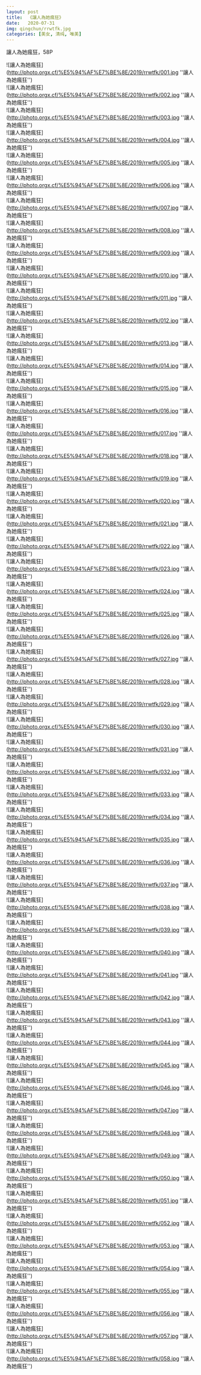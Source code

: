 ```yaml
---
layout: post
title:  《讓人為她瘋狂》
date:   2020-07-31
img: qingchun/rrwtfk.jpg
categories: [美女, 清纯, 唯美]
---
```


讓人為她瘋狂，58P

![讓人為她瘋狂](http://photo.orgx.cf/%E5%94%AF%E7%BE%8E/2019/rrwtfk/001.jpg ''讓人為她瘋狂'') <br>
![讓人為她瘋狂](http://photo.orgx.cf/%E5%94%AF%E7%BE%8E/2019/rrwtfk/002.jpg ''讓人為她瘋狂'') <br>
![讓人為她瘋狂](http://photo.orgx.cf/%E5%94%AF%E7%BE%8E/2019/rrwtfk/003.jpg ''讓人為她瘋狂'') <br>
![讓人為她瘋狂](http://photo.orgx.cf/%E5%94%AF%E7%BE%8E/2019/rrwtfk/004.jpg ''讓人為她瘋狂'') <br>
![讓人為她瘋狂](http://photo.orgx.cf/%E5%94%AF%E7%BE%8E/2019/rrwtfk/005.jpg ''讓人為她瘋狂'') <br>
![讓人為她瘋狂](http://photo.orgx.cf/%E5%94%AF%E7%BE%8E/2019/rrwtfk/006.jpg ''讓人為她瘋狂'') <br>
![讓人為她瘋狂](http://photo.orgx.cf/%E5%94%AF%E7%BE%8E/2019/rrwtfk/007.jpg ''讓人為她瘋狂'') <br>
![讓人為她瘋狂](http://photo.orgx.cf/%E5%94%AF%E7%BE%8E/2019/rrwtfk/008.jpg ''讓人為她瘋狂'') <br>
![讓人為她瘋狂](http://photo.orgx.cf/%E5%94%AF%E7%BE%8E/2019/rrwtfk/009.jpg ''讓人為她瘋狂'') <br>
![讓人為她瘋狂](http://photo.orgx.cf/%E5%94%AF%E7%BE%8E/2019/rrwtfk/010.jpg ''讓人為她瘋狂'') <br>
![讓人為她瘋狂](http://photo.orgx.cf/%E5%94%AF%E7%BE%8E/2019/rrwtfk/011.jpg ''讓人為她瘋狂'') <br>
![讓人為她瘋狂](http://photo.orgx.cf/%E5%94%AF%E7%BE%8E/2019/rrwtfk/012.jpg ''讓人為她瘋狂'') <br>
![讓人為她瘋狂](http://photo.orgx.cf/%E5%94%AF%E7%BE%8E/2019/rrwtfk/013.jpg ''讓人為她瘋狂'') <br>
![讓人為她瘋狂](http://photo.orgx.cf/%E5%94%AF%E7%BE%8E/2019/rrwtfk/014.jpg ''讓人為她瘋狂'') <br>
![讓人為她瘋狂](http://photo.orgx.cf/%E5%94%AF%E7%BE%8E/2019/rrwtfk/015.jpg ''讓人為她瘋狂'') <br>
![讓人為她瘋狂](http://photo.orgx.cf/%E5%94%AF%E7%BE%8E/2019/rrwtfk/016.jpg ''讓人為她瘋狂'') <br>
![讓人為她瘋狂](http://photo.orgx.cf/%E5%94%AF%E7%BE%8E/2019/rrwtfk/017.jpg ''讓人為她瘋狂'') <br>
![讓人為她瘋狂](http://photo.orgx.cf/%E5%94%AF%E7%BE%8E/2019/rrwtfk/018.jpg ''讓人為她瘋狂'') <br>
![讓人為她瘋狂](http://photo.orgx.cf/%E5%94%AF%E7%BE%8E/2019/rrwtfk/019.jpg ''讓人為她瘋狂'') <br>
![讓人為她瘋狂](http://photo.orgx.cf/%E5%94%AF%E7%BE%8E/2019/rrwtfk/020.jpg ''讓人為她瘋狂'') <br>
![讓人為她瘋狂](http://photo.orgx.cf/%E5%94%AF%E7%BE%8E/2019/rrwtfk/021.jpg ''讓人為她瘋狂'') <br>
![讓人為她瘋狂](http://photo.orgx.cf/%E5%94%AF%E7%BE%8E/2019/rrwtfk/022.jpg ''讓人為她瘋狂'') <br>
![讓人為她瘋狂](http://photo.orgx.cf/%E5%94%AF%E7%BE%8E/2019/rrwtfk/023.jpg ''讓人為她瘋狂'') <br>
![讓人為她瘋狂](http://photo.orgx.cf/%E5%94%AF%E7%BE%8E/2019/rrwtfk/024.jpg ''讓人為她瘋狂'') <br>
![讓人為她瘋狂](http://photo.orgx.cf/%E5%94%AF%E7%BE%8E/2019/rrwtfk/025.jpg ''讓人為她瘋狂'') <br>
![讓人為她瘋狂](http://photo.orgx.cf/%E5%94%AF%E7%BE%8E/2019/rrwtfk/026.jpg ''讓人為她瘋狂'') <br>
![讓人為她瘋狂](http://photo.orgx.cf/%E5%94%AF%E7%BE%8E/2019/rrwtfk/027.jpg ''讓人為她瘋狂'') <br>
![讓人為她瘋狂](http://photo.orgx.cf/%E5%94%AF%E7%BE%8E/2019/rrwtfk/028.jpg ''讓人為她瘋狂'') <br>
![讓人為她瘋狂](http://photo.orgx.cf/%E5%94%AF%E7%BE%8E/2019/rrwtfk/029.jpg ''讓人為她瘋狂'') <br>
![讓人為她瘋狂](http://photo.orgx.cf/%E5%94%AF%E7%BE%8E/2019/rrwtfk/030.jpg ''讓人為她瘋狂'') <br>
![讓人為她瘋狂](http://photo.orgx.cf/%E5%94%AF%E7%BE%8E/2019/rrwtfk/031.jpg ''讓人為她瘋狂'') <br>
![讓人為她瘋狂](http://photo.orgx.cf/%E5%94%AF%E7%BE%8E/2019/rrwtfk/032.jpg ''讓人為她瘋狂'') <br>
![讓人為她瘋狂](http://photo.orgx.cf/%E5%94%AF%E7%BE%8E/2019/rrwtfk/033.jpg ''讓人為她瘋狂'') <br>
![讓人為她瘋狂](http://photo.orgx.cf/%E5%94%AF%E7%BE%8E/2019/rrwtfk/034.jpg ''讓人為她瘋狂'') <br>
![讓人為她瘋狂](http://photo.orgx.cf/%E5%94%AF%E7%BE%8E/2019/rrwtfk/035.jpg ''讓人為她瘋狂'') <br>
![讓人為她瘋狂](http://photo.orgx.cf/%E5%94%AF%E7%BE%8E/2019/rrwtfk/036.jpg ''讓人為她瘋狂'') <br>
![讓人為她瘋狂](http://photo.orgx.cf/%E5%94%AF%E7%BE%8E/2019/rrwtfk/037.jpg ''讓人為她瘋狂'') <br>
![讓人為她瘋狂](http://photo.orgx.cf/%E5%94%AF%E7%BE%8E/2019/rrwtfk/038.jpg ''讓人為她瘋狂'') <br>
![讓人為她瘋狂](http://photo.orgx.cf/%E5%94%AF%E7%BE%8E/2019/rrwtfk/039.jpg ''讓人為她瘋狂'') <br>
![讓人為她瘋狂](http://photo.orgx.cf/%E5%94%AF%E7%BE%8E/2019/rrwtfk/040.jpg ''讓人為她瘋狂'') <br>
![讓人為她瘋狂](http://photo.orgx.cf/%E5%94%AF%E7%BE%8E/2019/rrwtfk/041.jpg ''讓人為她瘋狂'') <br>
![讓人為她瘋狂](http://photo.orgx.cf/%E5%94%AF%E7%BE%8E/2019/rrwtfk/042.jpg ''讓人為她瘋狂'') <br>
![讓人為她瘋狂](http://photo.orgx.cf/%E5%94%AF%E7%BE%8E/2019/rrwtfk/043.jpg ''讓人為她瘋狂'') <br>
![讓人為她瘋狂](http://photo.orgx.cf/%E5%94%AF%E7%BE%8E/2019/rrwtfk/044.jpg ''讓人為她瘋狂'') <br>
![讓人為她瘋狂](http://photo.orgx.cf/%E5%94%AF%E7%BE%8E/2019/rrwtfk/045.jpg ''讓人為她瘋狂'') <br>
![讓人為她瘋狂](http://photo.orgx.cf/%E5%94%AF%E7%BE%8E/2019/rrwtfk/046.jpg ''讓人為她瘋狂'') <br>
![讓人為她瘋狂](http://photo.orgx.cf/%E5%94%AF%E7%BE%8E/2019/rrwtfk/047.jpg ''讓人為她瘋狂'') <br>
![讓人為她瘋狂](http://photo.orgx.cf/%E5%94%AF%E7%BE%8E/2019/rrwtfk/048.jpg ''讓人為她瘋狂'') <br>
![讓人為她瘋狂](http://photo.orgx.cf/%E5%94%AF%E7%BE%8E/2019/rrwtfk/049.jpg ''讓人為她瘋狂'') <br>
![讓人為她瘋狂](http://photo.orgx.cf/%E5%94%AF%E7%BE%8E/2019/rrwtfk/050.jpg ''讓人為她瘋狂'') <br>
![讓人為她瘋狂](http://photo.orgx.cf/%E5%94%AF%E7%BE%8E/2019/rrwtfk/051.jpg ''讓人為她瘋狂'') <br>
![讓人為她瘋狂](http://photo.orgx.cf/%E5%94%AF%E7%BE%8E/2019/rrwtfk/052.jpg ''讓人為她瘋狂'') <br>
![讓人為她瘋狂](http://photo.orgx.cf/%E5%94%AF%E7%BE%8E/2019/rrwtfk/053.jpg ''讓人為她瘋狂'') <br>
![讓人為她瘋狂](http://photo.orgx.cf/%E5%94%AF%E7%BE%8E/2019/rrwtfk/054.jpg ''讓人為她瘋狂'') <br>
![讓人為她瘋狂](http://photo.orgx.cf/%E5%94%AF%E7%BE%8E/2019/rrwtfk/055.jpg ''讓人為她瘋狂'') <br>
![讓人為她瘋狂](http://photo.orgx.cf/%E5%94%AF%E7%BE%8E/2019/rrwtfk/056.jpg ''讓人為她瘋狂'') <br>
![讓人為她瘋狂](http://photo.orgx.cf/%E5%94%AF%E7%BE%8E/2019/rrwtfk/057.jpg ''讓人為她瘋狂'') <br>
![讓人為她瘋狂](http://photo.orgx.cf/%E5%94%AF%E7%BE%8E/2019/rrwtfk/058.jpg ''讓人為她瘋狂'') <br>
